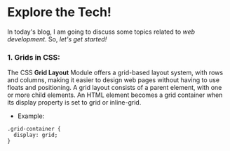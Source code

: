 # Explore the Tech! 
In today's blog, I am going to discuss some topics related to _web development_. So, _let's get started!_


### 1. Grids in CSS:
The CSS **Grid Layout** Module offers a grid-based layout system, with rows and columns, making it easier to design web pages without having to use floats and positioning.
A grid layout consists of a parent element, with one or more child elements.
An HTML element becomes a grid container when its display property is set to grid or inline-grid.
* Example: 
```
.grid-container {
  display: grid;
}
```

